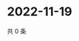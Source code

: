 # 2022-11-19

共 0 条

<!-- BEGIN WEIBO -->
<!-- 最后更新时间 Sat Nov 19 2022 18:16:30 GMT+0800 (China Standard Time) -->

<!-- END WEIBO -->
